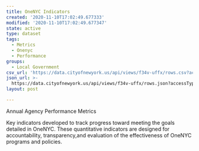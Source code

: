 ```yaml
---
title: OneNYC Indicators
created: '2020-11-10T17:02:49.677333'
modified: '2020-11-10T17:02:49.677347'
state: active
type: dataset
tags:
  - Metrics
  - Onenyc
  - Performance
groups:
  - Local Government
csv_url: 'https://data.cityofnewyork.us/api/views/f34v-uffx/rows.csv?accessType=DOWNLOAD'
json_url: >-
  https://data.cityofnewyork.us/api/views/f34v-uffx/rows.json?accessType=DOWNLOAD
layout: post

---
```

Annual Agency Performance Metrics 

Key indicators developed to track progress toward meeting the goals detailed in OneNYC. These quantitative indicators are designed for accountability, transparency,and evaluation of the effectiveness of OneNYC programs and policies.
